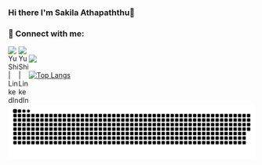 ### Hi there I'm Sakila Athapaththu👋

<!--
**Sakilaathapaththu/Sakilaathapaththu** is a ✨ _special_ ✨ repository because its `README.md` (this file) appears on your GitHub profile.

Here are some ideas to get you started:

- 🔭 I’m currently working on ...
- 🌱 I’m currently learning ...
- 👯 I’m looking to collaborate on ...
- 🤔 I’m looking for help with ...
- 💬 Ask me about ...
- 📫 How to reach me: ...
- 😄 Pronouns: ...
- ⚡ Fun fact: ...
-->

### 🤝 Connect with me:

<a href=https://www.linkedin.com/in/sakila-athapaththu-412647215/ ><img align="left" src= "https://raw.githubusercontent.com/yushi1007/yushi1007/main/images/linkedin.svg" alt="Yu Shi | LinkedIn" width="21px"/></a>

<a href=https://replit.com/@IT21326240 ><img align="left" src="https://www.google.com/url?sa=i&url=https%3A%2F%2Freplit.com%2F&psig=AOvVaw178U8lZKWeSlS9TIQBCMJt&ust=1663830598746000&source=images&cd=vfe&ved=0CAkQjRxqFwoTCNjbk5OqpfoCFQAAAAAdAAAAABAJ" alt="Yu Shi | LinkedIn" width="21px"/></a>
<br>
<img height="180em" src="https://github-readme-stats.vercel.app/api?username=Sakilaathapaththu&show_icons=true&hide_border=true&&count_private=true&include_all_commits=true" />

[![Top Langs](https://github-readme-stats.vercel.app/api/top-langs/?username=Sakilaathapaththu&layout=compact)](https://github.com/Sakilaathapaththu)

![Snake animation](https://github.com/Sakilaathapaththu/Sakilaathapaththu/blob/output/github-contribution-grid-snake.svg)
